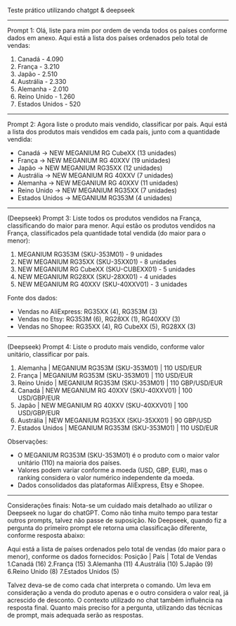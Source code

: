 Teste prático utilizando chatgpt & deepseek

---
Prompt 1: Olá, liste para mim por ordem de venda todos os países conforme dados em anexo.
Aqui está a lista dos países ordenados pelo total de vendas:
1. Canadá - 4.090
2. França - 3.210
3. Japão - 2.510
4. Austrália - 2.330
5. Alemanha - 2.010
6. Reino Unido - 1.260
7. Estados Unidos - 520
---
Prompt 2: Agora liste o produto mais vendido, classificar por país.
Aqui está a lista dos produtos mais vendidos em cada país, junto com a quantidade vendida:
- Canadá → NEW MEGANIUM RG CubeXX (13 unidades)
- França → NEW MEGANIUM RG 40XXV (19 unidades)
- Japão → NEW MEGANIUM RG35XX (12 unidades)
- Austrália → NEW MEGANIUM RG 40XXV (7 unidades)
- Alemanha → NEW MEGANIUM RG 40XXV (11 unidades)
- Reino Unido → NEW MEGANIUM RG35XX (7 unidades)
- Estados Unidos → MEGANIUM RG353M (4 unidades)
---
(Deepseek)
Prompt 3: Liste todos os produtos vendidos na França, classificando do maior para menor.
Aqui estão os produtos vendidos na França, classificados pela quantidade total vendida (do maior para o menor):
1. MEGANIUM RG353M (SKU-353M01) - 9 unidades
2. NEW MEGANIUM RG35XX (SKU-35XX01) - 8 unidades
3. NEW MEGANIUM RG CubeXX (SKU-CUBEXX01) - 5 unidades
4. NEW MEGANIUM RG28XX (SKU-28XX01) - 4 unidades
5. NEW MEGANIUM RG 40XXV (SKU-40XXV01) - 3 unidades

Fonte dos dados:
- Vendas no AliExpress: RG35XX (4), RG353M (3)
- Vendas no Etsy: RG353M (6), RG28XX (1), RG40XXV (3)
- Vendas no Shopee: RG35XX (4), RG CubeXX (5), RG28XX (3)
---
(Deepseek)
Prompt 4: Liste o produto mais vendido, conforme valor unitário, classificar por país.

1. Alemanha | MEGANIUM RG353M (SKU-353M01) | 110 USD/EUR
2. França | MEGANIUM RG353M (SKU-353M01) | 110 USD/EUR
3. Reino Unido | MEGANIUM RG353M (SKU-353M01) | 110 GBP/USD/EUR
4. Canadá | NEW MEGANIUM RG 40XXV (SKU-40XXV01) | 100 USD/GBP/EUR
5. Japão | NEW MEGANIUM RG 40XXV (SKU-40XXV01) | 100 USD/GBP/EUR
6. Austrália | NEW MEGANIUM RG35XX (SKU-35XX01) | 90 GBP/USD
7. Estados Unidos | MEGANIUM RG353M (SKU-353M01) | 110 USD/EUR

Observações:
- O MEGANIUM RG353M (SKU-353M01) é o produto com o maior valor unitário (110) na maioria dos países.
- Valores podem variar conforme a moeda (USD, GBP, EUR), mas o ranking considera o valor numérico independente da moeda.
- Dados consolidados das plataformas AliExpress, Etsy e Shopee.


---

Considerações finais:
Nota-se um cuidado mais detalhado ao utilizar o Deepseek no lugar do chatGPT.
Como não tinha muito tempo para testar outros prompts, talvez não passe de suposição.
No Deepseek, quando fiz a pergunta do primeiro prompt ele retorna uma classificação diferente, conforme resposta abaixo:

Aqui está a lista de países ordenados pelo total de vendas (do maior para o menor), conforme os dados fornecidos:
Posição | País |	Total de Vendas
1.Canadá (16)
2.França (15)
3.Alemanha (11)
4.Austrália (10)
5.Japão	(9)
6.Reino Unido (8)
7.Estados Unidos (5)


Talvez deva-se de como cada chat interpreta o comando. Um leva em consideração a venda do produto apenas e o outro considera o valor real, já acrescido de desconto. 
O contexto utilizado no chat também influência na resposta final.
Quanto mais preciso for a pergunta, utilizando das técnicas de prompt, mais adequada serão as respostas.
